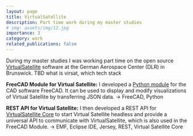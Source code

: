 ```yaml
---
layout: page
title: VirtualSatellite
description: Part time work during my master studies
# img: assets/img/12.jpg
importance: 3
category: work
related_publications: false
---
```


During my master studies I was working part time on the open source [VirtualSatellite](https://github.com/virtualsatellite) software at the German Aerospace Center (DLR) in Brunswick.
TBD what is virsat, which tech stack

**FreeCAD Module for Virtual Satellite:** 
I developed a [Python module](https://github.com/virtualsatellite/VirtualSatellite4-FreeCAD-mod) for the CAD software FreeCAD. It can be used to display and modify visualizations of Virtual Satellite by transferring JSON data. -> FreeCAD, Python

**REST API for Virtual Satellite:** I then developed a REST API for [VirtualSatellite Core](https://github.com/virtualsatellite/VirtualSatellite4-Core) to start Virtual Satellite headless and provide a universal API to communicate with VirtualSatellite, which is also used in the FreeCAD Module. -> EMF, Eclipse IDE, Jersey, REST, Virtual Satellite Core